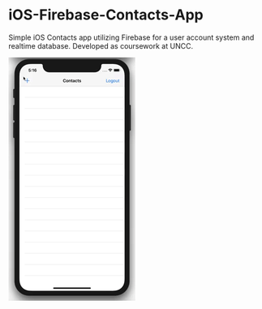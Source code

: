 # iOS-Firebase-Contacts-App
Simple iOS Contacts app utilizing Firebase for a user account system and realtime database. Developed as coursework at UNCC.


![](/ContactsAppModal.gif)
